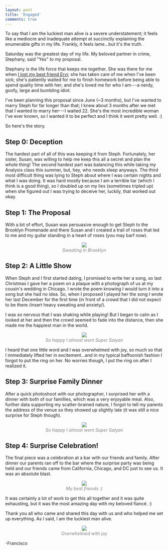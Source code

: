 ```yaml
---
layout: post
title: 'Engaged'
comments: true
---
```


To say that I am the luckiest man alive is a severe understatement; it feels like a mediocre and inadequate attempt at succinctly explaining the enumerable gifts in my life. Frankly, it feels lame...but it's the truth. 

Saturday was the greatest day of my life. My beloved partner in crime, Stephany, said "Yes" to my proposal.

Stephany is the life force that keeps me together. She was there for me when [I lost my best friend Ervi](https://www.linkedin.com/pulse/mentor-who-shaped-me-what-i-learned-from-child-whose-life-arceo?trk=prof-post); she has taken care of me when I've been sick; she's patiently waited for me to finish homework before being able to spend quality time with her; and she's loved me for who I am---a nerdy, goofy, large and bumbling idiot.

I've been planning this proposal since June (~3 months), but I've wanted to marry Steph for far longer than that; I knew about 3 months after we met that I wanted to marry her---I waited 22. She's the most incredible woman I've ever known, so I wanted it to be perfect and I think it went pretty well. :)

So here's the story.

## Step 0: Deception

The hardest part of all of this was keeping it from Steph. Fortunately, her sister, Susan, was willing to help me keep this all a secret and plan the whole thing! The second hardest part was balancing this while taking my Analysis class this summer, but, hey, who needs sleep anyways. The third most difficult thing was lying to Steph about where I was certain nights and what I was doing. It was hard mostly because I am a terrible liar (which I think is a good thing), so I doubled up on my lies (sometimes tripled up) when she figured out I was trying to deceive her, luckily, that worked out okay.

## Step 1: The Proposal

With a bit of effort, Susan was persuasive enough to get Steph to the Brooklyn Promenade and there Susan and I created a trail of roses that led to me and my guitar standing in a heart of roses (you may barf now). 


<p style="text-align: center; color:gray;"> 
    <img src="/assets/images/proposal_me.jpg">
    <br>
    <i>Sweating in Brooklyn</i>
</p>

## Step 2: A Little Show

When Steph and I first started dating, I promised to write her a song, so last Christmas I gave her a poem on a plaque with a photograph of us at my cousin's wedding in Chicago. I wrote the poem knowing I would turn it into a song but she had no idea. So, when I proposed I played her the song I wrote her last December for the first time (in front of a crowd that I did not expect to be there /insert heavy sweating and anxiety/). 

I was so nervous that I was shaking while playing! But I began to calm as I looked at her and then the crowd seemed to fade into the distance, then she made me the happiest man in the world. 

<p style="text-align: center; color:gray;"> 
    <img src="/assets/images/proposal_main.png">
    <br>
    <i>So happy I almost went Super Saiyan</i>
</p>

I heard that one little word and I was overwhelmed with joy, so much so that I immediately lifted her in excitement...and in my typical baffoonish fashion I forgot to put the ring on her. No worries though, I put the ring on after I realized it.

## Step 3: Surprise Family Dinner

After a quick photoshoot with our photographer, I surprised her with a dinner with both of our famillies, which was a very enjoyable meal. Also, further data supporting my scatter-brained nature, I forgot to tell my parents the address of the venue so they showed up slightly late (it was still a nice surprise for Steph though).


<p style="text-align: center; color:gray;"> 
    <img src="/assets/images/proposal_dinner.jpg">
    <br>
    <i>So happy I almost went Super Saiyan</i>
</p>

## Step 4: Surprise Celebration!

The final piece was a celebration at a bar with our friends and family. After dinner our parents ran off to the bar where the surprise party was being held and our friends came from California, Chicago, and DC just to see us. It was an absolute blast. 


<p style="text-align: center; color:gray;"> 
    <img src="/assets/images/proposal_party.jpg">
    <br>
    <i>My best friends :)</i>
</p>

It was certainly a lot of work to get this all together and it was quite exhausting, but it was the most amazing day with my beloved fiancé. :) 

Thank you all who came and shared this day with us and who helped me set up everything. As I said, I am the luckiest man alive.

<p style="text-align: center; color:gray;"> 
    <img src="/assets/images/proposal_us.jpg">
    <br>
    <i>Overwhelmed with joy</i>
</p>

-Francisco
